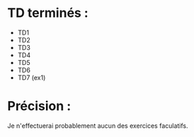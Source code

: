 # TD terminés :

- TD1
- TD2
- TD3
- TD4
- TD5
- TD6
- TD7 (ex1)

# Précision :

Je n'effectuerai probablement aucun des exercices faculatifs.